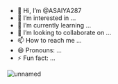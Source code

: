 - 👋 Hi, I’m @ASAIYA287
- 👀 I’m interested in ...
- 🌱 I’m currently learning ...
- 💞️ I’m looking to collaborate on ...
- 📫 How to reach me ...
- 😄 Pronouns: ...
- ⚡ Fun fact: ...

<!---
ASAIYA287/ASAIYA287 is a ✨ special ✨ repository because its `README.md` (this file) appears on your GitHub profile.
You can click the Preview link to take a look at your changes.
--->
![unnamed](https://github.com/user-attachments/assets/b3cad107-ab0e-40ee-85df-6bd488c05834)
